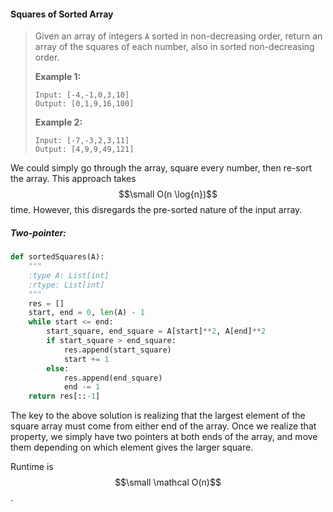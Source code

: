 #### Squares of Sorted Array

> Given an array of integers `A` sorted in non-decreasing order, return an array of the squares of each number, also in sorted non-decreasing order.
>
> **Example 1:**
>
> ```
> Input: [-4,-1,0,3,10]
> Output: [0,1,9,16,100]
> ```
>
> **Example 2:**
>
> ```
> Input: [-7,-3,2,3,11]
> Output: [4,9,9,49,121]
> ```

We could simply go through the array, square every number, then re-sort the array. This approach takes $$\small O(n \log{n})$$ time. However, this disregards the pre-sorted nature of the input array.

##### Two-pointer:

```py
def sortedSquares(A):
    """
    :type A: List[int]
    :rtype: List[int]
    """
    res = []
    start, end = 0, len(A) - 1
    while start <= end:
        start_square, end_square = A[start]**2, A[end]**2
        if start_square > end_square:
            res.append(start_square)
            start += 1
        else:
            res.append(end_square)
            end -= 1
    return res[::-1]
```

The key to the above solution is realizing that the largest element of the square array must come from either end of the array. Once we realize that property, we simply have two pointers at both ends of the array, and move them depending on which element gives the larger square.

Runtime is $$\small \mathcal O(n)$$.

